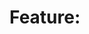 # Feature: <Title>
Issue: #<issue>  
Feature Spec: <Link to Feature Spec, if any>
PR: <Link to PR>

## Completeness Evidence
 - Issue tagged with label `phase:design`: Yes/No
 - Issue tagged with label `status:needs-review`: Yes/No
 - All files committed/synced to branch: Yes/No
 - Table with following columns 
   - PR Comment
   - How Addressed


## Due Diligence Evidence
 - Reviewed feaure spec in detail (if feature spec present): Yes/No
 - Reviwed code base in detail to understand and repro the issue: Yes/No
 - Included detailed design, validation plan, test strategy in doc: Yes/No

## Prototype & Validation Evidence
 - [ ] Built simple proof-of-concept that works end-to-end
 - [ ] Manually tested complete user flow (browser/curl)
 - [ ] Verified solution actually works before designing architecture
 - [ ] Identified minimal viable implementation
 - [ ] Documented what works vs. what's overengineered
   
## Continous Learning
 - Table with following columns
    - Learning
    - Agent Rule Updates (what agent rule file was updated to ensure the learning is durable)